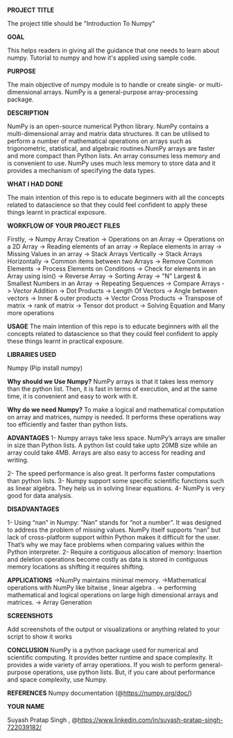 **PROJECT TITLE**

The project title should be "Introduction To Numpy"


**GOAL**

This helps readers in giving all the guidance that one needs to learn about numpy. Tutorial to numpy and how it's applied using sample code.


**PURPOSE**

The main objective of numpy module is to handle or create single- or multi- dimensional arrays.
NumPy is a general-purpose array-processing package. 


**DESCRIPTION**

NumPy is an open-source numerical Python library. NumPy contains a multi-dimensional array and matrix data structures. It can be utilised to perform a number 
of mathematical operations on arrays such as trigonometric, statistical, and algebraic routines.NumPy arrays are faster and more compact than Python lists. An array consumes less memory and is convenient to use. 
NumPy uses much less memory to store data and it provides a mechanism of specifying the data types.

**WHAT I HAD DONE**

The main intention of this repo is to educate beginners with all the concepts related to datascience so that they could feel confident to apply these things learnt in practical exposure.


**WORKFLOW OF YOUR PROJECT FILES**

Firstly,
-> Numpy Array Creation
-> Operations on an Array
-> Operations on a 2D Array
-> Reading elements of an array
-> Replace elements in array
-> Missing Values in an array
-> Stack Arrays Vertically
-> Stack Arrays Horizontally
-> Common items between two Arrays
-> Remove Common Elements
-> Process Elements on Conditions
-> Check for elements in an Array using isin()
-> Reverse Array
-> Sorting Array
-> "N" Largest & Smallest Numbers in an Array
-> Repeating Sequences
-> Compare Arrays
-> Vector Addition
-> Dot Products
-> Length Of Vectors
-> Angle between vectors
-> Inner & outer products
-> Vector Cross Products
-> Transpose of matrix
-> rank of matrix
-> Tensor dot product
-> Solving Equation
and Many more operations


**USAGE**
The main intention of this repo is to educate beginners with all the concepts related to datascience so that they could feel confident to apply these things learnt in practical exposure.

**LIBRARIES USED**

Numpy (Pip install numpy)

**Why should we Use Numpy?**
NumPy arrays is that it takes less memory than the python list. Then, it is fast in terms of execution, and at the same time, it is convenient and easy to work with it.

**Why do we need Numpy?**
To make a logical and mathematical computation on array and matrices, numpy is needed. It performs these operations way too efficiently and faster than python lists.

**ADVANTAGES**
1- Numpy arrays take less space.
NumPy’s arrays are smaller in size than Python lists. A python list could take upto 20MB size while an array could take 4MB. Arrays are also easy to access for reading and writing.

2- The speed performance is also great. It performs faster computations than python lists.
3- Numpy support some specific scientific functions such as linear algebra. They help us in solving linear equations.
4- NumPy is very good for data analysis.

**DISADVANTAGES**

1- Using “nan” in Numpy: “Nan” stands for “not a number”. It was designed to address the problem of missing values. NumPy itself 
supports “nan” but lack of cross-platform support within Python makes it difficult for the user. That’s why we may face problems when comparing values within the Python interpreter.
2- Require a contiguous allocation of memory: Insertion and deletion operations become costly as data is stored in contiguous memory locations as shifting it requires shifting.

**APPLICATIONS**
->NumPy maintains minimal memory.
->Mathematical operations with NumPy like bitwise , linear algebra .
-> performing mathematical and logical operations on large high dimensional arrays and matrices.
-> Array Generation

**SCREENSHOTS**

Add screenshots of the output or visualizations or anything related to your script to show it works


**CONCLUSION**
NumPy is a python package used for numerical and scientific computing. It provides better runtime and space complexity. It provides a wide variety of array operations. 
If you wish to perform general-purpose operations, use python lists. But, if you care about performance and space complexity, use Numpy.

**REFERENCES**
Numpy documentation (@https://numpy.org/doc/)

**YOUR NAME**

Suyash Pratap Singh , @https://www.linkedin.com/in/suyash-pratap-singh-722039182/




